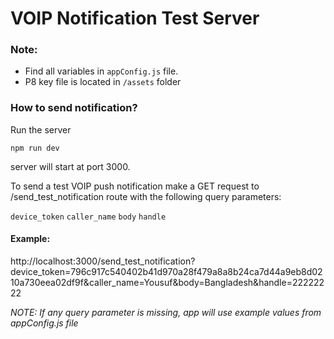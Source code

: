 
# VOIP Notification Test Server

### Note:
 - Find all variables in `appConfig.js` file.
 - P8 key file is located in `/assets` folder

### How to send notification?
Run the server

`npm run dev`

server will start at port 3000.

To send a test VOIP push notification make a GET request to /send_test_notification route with the following query parameters:

`device_token` `caller_name` `body` `handle`

#### Example:
http://localhost:3000/send_test_notification?device_token=796c917c540402b41d970a28f479a8a8b24ca7d44a9eb8d0210a730eea02df9f&caller_name=Yousuf&body=Bangladesh&handle=22222222

*NOTE: If any query parameter is missing, app will use example values from appConfig.js file*
